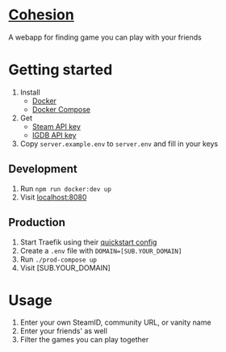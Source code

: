 # [Cohesion](https://cohesion.dacio.app)

A webapp for finding game you can play with your friends

# Getting started

1. Install
    - [Docker](https://www.docker.com/get-started/)
    - [Docker Compose](https://docs.docker.com/compose/install/)
1. Get
    - [Steam API key](https://steamcommunity.com/dev/apikey)
    - [IGDB API key](https://api.igdb.com/)
1. Copy `server.example.env` to `server.env` and fill in your keys

## Development

1. Run `npm run docker:dev up`
1. Visit [localhost:8080](http://localhost:8080)

## Production

1. Start Traefik using their [quickstart config](https://docs.traefik.io/#the-traefik-quickstart-using-docker)
1. Create a `.env` file with `DOMAIN=[SUB.YOUR_DOMAIN]`
1. Run `./prod-compose up`
1. Visit [SUB.YOUR_DOMAIN]

# Usage

1. Enter your own SteamID, community URL, or vanity name
1. Enter your friends' as well
1. Filter the games you can play together
